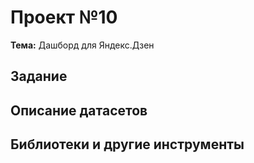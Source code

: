 # Проект №10 
**Тема:** Дашборд для Яндекс.Дзен

## Задание


## Описание датасетов

## Библиотеки и другие инструменты

